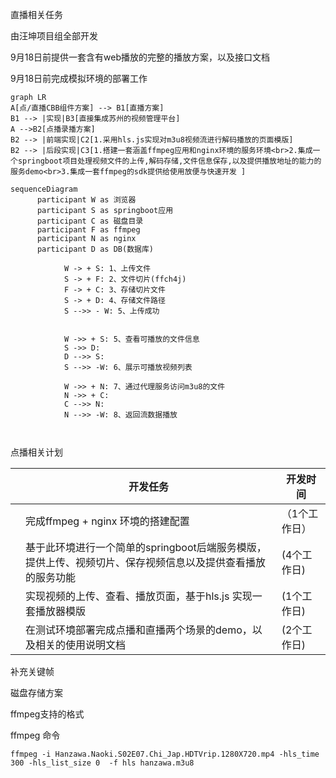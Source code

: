 直播相关任务

由汪坤项目组全部开发

9月18日前提供一套含有web播放的完整的播放方案，以及接口文档

9月18日前完成模拟环境的部署工作





```mermaid
graph LR
A[点/直播CBB组件方案] --> B1[直播方案]
B1 --> |实现|B3[直接集成苏州的视频管理平台]
A -->B2[点播录播方案]
B2 --> |前端实现|C2[1.采用hls.js实现对m3u8视频流进行解码播放的页面模版]
B2 --> |后段实现|C3[1.搭建一套涵盖ffmpeg应用和nginx环境的服务环境<br>2.集成一个springboot项目处理视频文件的上传,解码存储,文件信息保存,以及提供播放地址的能力的服务demo<br>3.集成一套ffmpeg的sdk提供给使用放便与快速开发 ]
```





```mermaid
sequenceDiagram
      participant W as 浏览器
      participant S as springboot应用
      participant C as 磁盘目录
      participant F as ffmpeg
      participant N as nginx
      participant D as DB(数据库)

			W -> + S: 1、上传文件
			S -> + F: 2、文件切片(ffch4j)
			F -> + C: 3、存储切片文件
			S -> + D: 4、存储文件路径
			S -->> - W: 5、上传成功
			
			
			W ->> + S: 5、查看可播放的文件信息
			S ->> D: 
			D -->> S: 
			S -->> -W: 6、展示可播放视频列表
			
			W ->> + N: 7、通过代理服务访问m3u8的文件
			N ->> + C: 
			C -->> N: 
			N -->> -W: 8、返回流数据播放
			
			
```







点播相关计划

|      | 开发任务                                                     | 开发时间      |
| ---- | ------------------------------------------------------------ | ------------- |
|      | 完成ffmpeg + nginx 环境的搭建配置                            | （1个工作日） |
|      | 基于此环境进行一个简单的springboot后端服务模版，提供上传、视频切片、保存视频信息以及提供查看播放的服务功能 | (4个工作日)   |
|      | 实现视频的上传、查看、播放页面，基于hls.js 实现一套播放器模版 | (1个工作日)   |
|      | 在测试环境部署完成点播和直播两个场景的demo，以及相关的使用说明文档 | (2个工作日)   |









补充关键帧

磁盘存储方案

ffmpeg支持的格式

ffmpeg 命令

```shell
ffmpeg -i Hanzawa.Naoki.S02E07.Chi_Jap.HDTVrip.1280X720.mp4 -hls_time 300 -hls_list_size 0  -f hls hanzawa.m3u8
```

